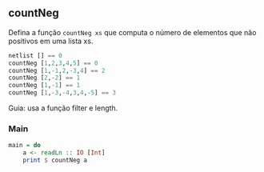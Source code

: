 ## countNeg
[](solver.hs)
Defina a função `countNeg xs` que computa o número de elementos que não positivos em uma lista xs.

```hs
netlist [] == 0
countNeg [1,2,3,4,5] == 0
countNeg [1,-1,2,-3,4] == 2
countNeg [2,-2] == 1
countNeg [1,-1] == 1
countNeg [1,-3,-4,3,4,-5] == 3
```

Guia: usa a função filter e length.


<!--MAIN_BEGIN-->
### Main
```hs
main = do
    a <- readLn :: IO [Int]
    print $ countNeg a

```
<!--MAIN_END-->
